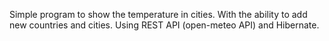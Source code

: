 Simple program to show the temperature in cities.
With the ability to add new countries and cities.
Using REST API (open-meteo API) and Hibernate.

